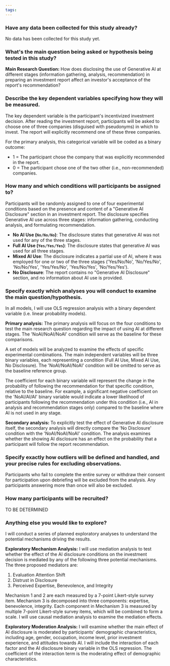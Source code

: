 ```yaml
---
tags:
---
```

### Have any data been collected for this study already?
No data has been collected for this study yet.
### What's the main question being asked or hypothesis being tested in this study?
**Main Research Question:**  How does disclosing the use of Generative AI at different stages (information gathering, analysis, recommendation) in preparing an investment report affect an investor's acceptance of the report's recommendation? 
### Describe the key dependent variables specifying how they will be measured.
The key dependent variable is the participant's incentivized investment decision. After reading the investment report, participants will be asked to choose one of three companies (disguised with pseudonyms) in which to invest. The report will explicitly recommend one of these three companies.

For the primary analysis, this categorical variable will be coded as a binary outcome:
- 1 = The participant chose the company that was explicitly recommended in the report.
- 0 = The participant chose one of the two other (i.e., non-recommended) companies.
### How many and which conditions will participants be assigned to?
Participants will be randomly assigned to one of four experimental conditions based on the presence and content of a "Generative AI Disclosure" section in an investment report. The disclosure specifies Generative AI use across three stages: information gathering, conducting analysis, and formulating recommendation.
- **No AI Use (`No/No/No`)**: The disclosure states that generative AI was not used for any of the three stages.
- **Full AI Use (`Yes/Yes/Yes`)**: The disclosure states that generative AI was used for all three stages.
- **Mixed AI Use**: The disclosure indicates a partial use of AI, where it was employed for one or two of the three stages ('Yes/No/No', 'No/Yes/No', 'No/No/Yes', 'Yes/Yes/No', 'Yes/No/Yes', 'No/Yes/Yes').
- **No Disclosure**: The report contains no "Generative AI Disclosure" section, and no information about AI use is provided.
### Specify exactly which analyses you will conduct to examine the main question/hypothesis.
In all models, I will use OLS regression analysis with a binary dependent variable (i.e. linear probability models).

**Primary analysis:** 
The primary analysis will focus on the four conditions to test the main research question regarding the impact of using AI at different stages. The 'NoAI/NoAI/NoAI' condition will serve as the baseline for these comparisons.

A set of models will be analyzed to examine the effects of specific experimental combinations. The main independent variables will be three binary variables, each representing a condition (Full AI Use, Mixed AI Use, No Disclosure). The 'NoAI/NoAI/NoAI' condition will be omitted to serve as the baseline reference group.

The coefficient for each binary variable will represent the change in the probability of following the recommendation for that specific condition, relative to the baseline. For example, a significant negative coefficient on the 'NoAI/AI/AI' binary variable would indicate a lower likelihood of participants following the recommendation under this condition (i.e., AI in analysis and recommendation stages only) compared to the baseline where AI is not used in any stage.

**Secondary analysis:** 
To explicitly test the effect of Generative AI disclosure itself, the secondary analysis will directly compare the 'No Disclosure' condition with the 'NoAI/NoAI/NoAI' condition. The analysis examines whether the showing AI disclosure has an effect on the probability that a participant will follow the report recommendation.
### Specify exactly how outliers will be defined and handled, and your precise rules for excluding observations.
Participants who fail to complete the entire survey or withdraw their consent for participation upon debriefing will be excluded from the analysis. Any participants answering more than once will also be excluded.

### How many participants will be recruited?
TO BE DETERMINED
### Anything else you would like to explore?
I will conduct a series of planned exploratory analyses to understand the potential mechanisms driving the results. 

**Exploratory Mechanism Analysis:** I will use mediation analysis to test whether the effect of the AI disclosure conditions on the investment decision is mediated by any of the following three potential mechanisms. The three proposed mediators are:

1. Evaluation Attention Shift
2. Distrust in Disclosure
3. Perceived Expertise, Benevolence, and Integrity

Mechanism 1 and 2 are each measured by a 7-point Likert-style survey item. Mechanism 3 is decomposed into three components: expertise, benevolence, integrity. Each component in Mechanism 3 is measured by multiple 7-point Likert-style survey items, which will be combined to form a scale. I will use causal mediation analysis to examine the mediation effects.

**Exploratory Moderation Analysis:** I will examine whether the main effect of AI disclosure is moderated by participants' demographic characteristics, including age, gender, occupation, income level, prior investment experience, and attitudes towards AI. I will include the interaction of each factor and the AI disclosure binary variable in the OLS regression. The coefficient of the interaction term is the moderating effect of demographic characteristics. 

